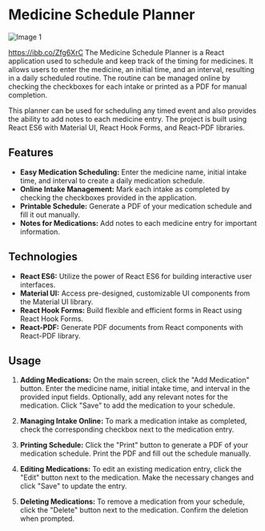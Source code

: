 # Medicine Schedule Planner
![Image 1](https://ibb.co/mDSh51R)

https://ibb.co/Zfg6XrC
The Medicine Schedule Planner is a React application used to schedule and keep track of the timing for medicines. It allows users to enter the medicine, an initial time, and an interval, resulting in a daily scheduled routine. The routine can be managed online by checking the checkboxes for each intake or printed as a PDF for manual completion.

This planner can be used for scheduling any timed event and also provides the ability to add notes to each medicine entry. The project is built using React ES6 with Material UI, React Hook Forms, and React-PDF libraries.

## Features

- **Easy Medication Scheduling:** Enter the medicine name, initial intake time, and interval to create a daily medication schedule.
- **Online Intake Management:** Mark each intake as completed by checking the checkboxes provided in the application.
- **Printable Schedule:** Generate a PDF of your medication schedule and fill it out manually.
- **Notes for Medications:** Add notes to each medicine entry for important information.

## Technologies
- **React ES6:** Utilize the power of React ES6 for building interactive user interfaces.
- **Material UI:** Access pre-designed, customizable UI components from the Material UI library.
- **React Hook Forms:** Build flexible and efficient forms in React using React Hook Forms.
- **React-PDF:** Generate PDF documents from React components with React-PDF library.

## Usage

1. **Adding Medications:** On the main screen, click the "Add Medication" button. Enter the medicine name, initial intake time, and interval in the provided input fields. Optionally, add any relevant notes for the medication. Click "Save" to add the medication to your schedule.

2. **Managing Intake Online:** To mark a medication intake as completed, check the corresponding checkbox next to the medication entry.

3. **Printing Schedule:** Click the "Print" button to generate a PDF of your medication schedule. Print the PDF and fill out the schedule manually.

4. **Editing Medications:** To edit an existing medication entry, click the "Edit" button next to the medication. Make the necessary changes and click "Save" to update the entry.

5. **Deleting Medications:** To remove a medication from your schedule, click the "Delete" button next to the medication. Confirm the deletion when prompted.
